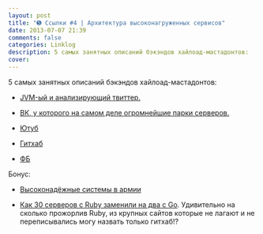 ```yaml
---
layout: post
title: "➎ Ссылки #4 | Архитектура высоконагруженных сервисов"
date: 2013-07-07 21:39
comments: false
categories: Linklog
description: 5 самых занятных описаний бэкэндов хайлоад-мастадонтов:
cover: 
---
```

5 самых занятных описаний бэкэндов хайлоад-мастадонтов:

* [JVM-ый и анализирующий твиттер.](engineering.twitter.com/2013/01/braindump.html)

* [ВК, у которого на самом деле огромнейшие парки серверов.](http://www.insight-it.ru/masshtabiruemost/arkhitektura-vkontakte/)

* [Ютуб](http://highscalability.com/blog/2012/3/26/7-years-of-youtube-scalability-lessons-in-30-minutes.html)
* [Гитхаб](https://github.com/blog/530-how-we-made-github-fast)

* [ФБ](http://www.facebook.com/note.php?note_id=76191543919)

Бонус:

* [Высоконадёжные системы в армии](http://govleaders.org/reliability.htm)

*  [Как 30 серверов c Ruby заменили на два с Go](http://habrahabr.ru/post/172795/). Удивительно на сколько прожорлив Ruby, из крупных сайтов которые не лагают и не переписывались могу назвать только гитхаб!?